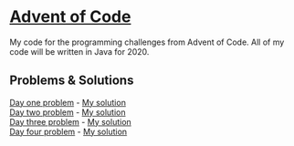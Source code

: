 # [Advent of Code](https://adventofcode.com/)
My code for the programming challenges from Advent of Code. All of my code will be written in Java for 2020.

## Problems & Solutions
[Day one problem](https://adventofcode.com/2020/day/1) - [My solution](https://github.com/Majekdor/AdventOfCode/tree/master/src/main/java/dev/majek/adventofcode/DayOne)  
[Day two problem](https://adventofcode.com/2020/day/2) - [My solution](https://github.com/Majekdor/AdventOfCode/tree/master/src/main/java/dev/majek/adventofcode/DayTwo)  
[Day three problem](https://adventofcode.com/2020/day/3) - [My solution](https://github.com/Majekdor/AdventOfCode/tree/master/src/main/java/dev/majek/adventofcode/DayThree)  
[Day four problem](https://adventofcode.com/2020/day/4) - [My solution](https://github.com/Majekdor/AdventOfCode/tree/master/src/main/java/dev/majek/adventofcode/DayFour)
